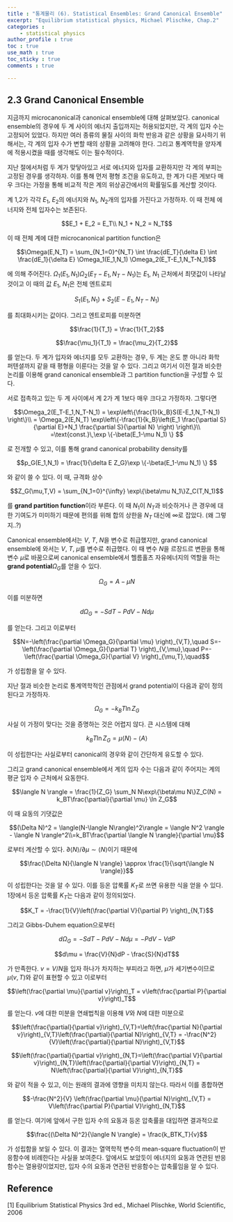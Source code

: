 ```yaml
---
title : "통계물리 (6). Statistical Ensembles: Grand Canonical Ensemble"
excerpt: "Equilibrium statistical physics, Michael Plischke, Chap.2"
categories :
    - statistical physics
author_profile : true
toc : true
use_math : true
toc_sticky : true
comments : true

---
```


## 2.3 Grand Canonical Ensemble

지금까지 microcanonical과 canonical ensemble에 대해 살펴보았다. canonical ensemble의 경우에 두 계 사이의 에너지 출입까지는 허용되었지만, 각 계의 입자 수는 고정되어 있었다. 하지만 여러 종류의 물질 사이의 화학 반응과 같은 상황을 묘사하기 위해서는, 각 계의 입자 수가 변할 때의 상황을 고려해야 한다. 그리고 통계역학을 양자계에 적용시켰을 때를 생각해도 이는 필수적이다.

지난 절에서처럼 두 계가 맞닿아있고 서로 에너지와 입자를 교환하지만 각 계의 부피는 고정된 경우를 생각하자. 이를 통해 먼저 평형 조건을 유도하고, 한 계가 다른 게보다 매우 크다는 가정을 통해 비교적 작은 계의 위상공간에서의 확률밀도를 게산할 것이다.

계 1,2가 각각 $E_1$, $E_2$의 에너지와 $N_1$, $N_2$개의 입자를 가진다고 가정하자. 이 때 전체 에너지와 전체 입자수는 보존된다.

$$E_1 + E_2 = E_T\\ N_1 + N_2 = N_T$$

이 때 전체 계에 대한 microcanonical partition function은

$$\Omega(E,N_T) = \sum_{N_1=0}^{N_T} \int \frac{dE_T}{\delta E} \int \frac{dE_1}{\delta E} \Omega_1(E_1,N_1) \Omega_2(E_T-E_1,N_T-N_1)$$

에 의해 주어진다. $\Omega_1(E_1,N_1) \Omega_2(E_T-E_1,N_T-N_1)$는 $E_1$, $N_1$ 근처에서 최댓값이 나타날 것이고 이 때의 값 $E_1$, $N_1$은 전체 엔트로피

$$S_1(E_1,N_1) + S_2(E-E_1,N_T-N_1)$$

를 최대화시키는 값이다. 그리고 엔트로피를 미분하면

$$\frac{1}{T_1} = \frac{1}{T_2}$$

$$\frac{\mu_1}{T_1} = \frac{\mu_2}{T_2}$$

를 얻는다. 두 계가 입자와 에너지를 모두 교환하는 경우, 두 계는 온도 뿐 아니라 화학 퍼텐셜까지 같을 때 평형을 이룬다는 것을 알 수 있다. 그리고 여기서 이전 절과 비슷한 논리를 이용해 grand canonical ensemble과 그 partition function을 구성할 수 있다.

서로 접촉하고 있는 두 계 사이에서 계 2가 계 1보다 매우 크다고 가정하자. 그렇다면

$$\Omega_2(E_T-E_1,N_T-N_1) = \exp\left\{\frac{1}{k_B}S(E-E_1,N_T-N_1) \right\}\\ = \Omega_2(E,N_T) \exp\left\{-\frac{1}{k_B}\left(E_1 \frac{\partial S}{\partial E}+N_1 \frac{\partial S}{\partial N} \right) \right\}\\ =\text{const.}\,\exp \{-\beta(E_1-\mu N_1) \} $$

로 전개할 수 있고, 이를 통해 grand canonical probability density를

$$p_G(E_1,N_1) = \frac{1}{\delta E Z_G}\exp \{-\beta(E_1-\mu N_1) \} $$

와 같이 쓸 수 있다. 이 때, 규격화 상수

$$Z_G(\mu,T,V) = \sum_{N_1=0}^{\infty} \exp\{\beta\mu N_1\}Z_C(T,N_1)$$

를 **grand partition function**이라 부른다. 이 때 $N_1$이 $N_T$과 비슷하거나 큰 경우에 대한 기여도가 미미하기 때문에 편의를 위해 합의 상한을 $N_T$ 대신에 $\infty$로 잡았다. (왜 그렇지..?)

Canonical ensemble에서는 $V$, $T$, $N$을 변수로 취급했지만, grand canonical ensemble에 와서는 $V$, $T$, $\mu$를 변수로 취급했다. 이 때 변수 $N$을 르장드르 변환을 통해 변수 $\mu$로 바꿈으로써 canonical ensemble에서 헬름홀츠 자유에너지의 역할을 하는 **grand potential**$\Omega_G$를 얻을 수 있다.

$$\Omega_G = A-\mu N$$

이를 미분하면

$$d\Omega_G = -SdT - PdV - Nd\mu$$

를 얻는다. 그리고 이로부터

$$N=-\left(\frac{\partial \Omega_G}{\partial \mu} \right)_{V,T},\quad S=-\left(\frac{\partial \Omega_G}{\partial T} \right)_{V,\mu},\quad P=-\left(\frac{\partial \Omega_G}{\partial V} \right)_{\mu,T},\quad$$

가 성립함을 알 수 있다.

지난 절과 비슷한 논리로 통계역학적인 관점에서 grand potential이 다음과 같이 정의된다고 가정하자.

$$\Omega_G = -k_BT \ln Z_G$$

사실 이 가정이 맞다는 것을 증명하는 것은 어렵지 않다. 큰 시스템에 대해

$$k_BT \ln Z_G = \mu\langle N\rangle - \langle A \rangle$$

이 성립한다는 사실로부터 canonical의 경우와 같이 간단하게 유도할 수 있다.

그리고 grand canonical ensemble에서 계의 입자 수는 다음과 같이 주어지는 계의 평균 입자 수 근처에서 요동한다.

$$\langle N \rangle = \frac{1}{Z_G} \sum_N N\exp\{\beta\mu N\}Z_C(N) = k_BT\frac{\partial}{\partial \mu} \ln Z_G$$

이 때 요동의 기댓값은

$$(\Delta N)^2 = \langle(N-\langle N\rangle)^2\rangle = \langle N^2 \rangle - \langle N \rangle^2\\=k_BT\frac{\partial \langle N \rangle}{\partial \mu}$$

로부터 계산할 수 있다. $\partial\langle N \rangle /\partial\mu \sim \langle N \rangle$이기 때문에

$$\frac{\Delta N}{\langle N \rangle} \approx \frac{1}{\sqrt{\langle N \rangle}}$$

이 성립한다는 것을 알 수 있다. 이를 등온 압룩률 $K_T$로 쓰면 유용한 식을 얻을 수 있다. 1장에서 등온 압룩률 $K_T$는 다음과 같이 정의되었다.

$$K_T = -\frac{1}{V}\left(\frac{\partial V}{\partial P} \right)_{N,T}$$

그리고 Gibbs-Duhem equation으로부터

$$d\Omega_G = -SdT-PdV-Nd\mu = -PdV-VdP$$

$$d\mu = \frac{V}{N}dP - \frac{S}{N}dT$$

가 만족한다. $v=V/N$을 입자 하나가 차지하는 부피라고 하면, $\mu$가 세기변수이므로 $\mu(v,T)$와 같이 표현할 수 있고 이로부터

$$\left(\frac{\partial \mu}{\partial v}\right)_T = v\left(\frac{\partial P}{\partial v}\right)_T$$

를 얻는다. $v$에 대한 미분을 연쇄법칙을 이용해 $V$와 $N$에 대한 미분으로

$$\left(\frac{\partial}{\partial v}\right)_{V,T}=\left(\frac{\partial N}{\partial v}\right)_{V,T}\left(\frac{\partial}{\partial N}\right)_{V,T} = -\frac{N^2}{V}\left(\frac{\partial}{\partial N}\right)_{V,T}$$

$$\left(\frac{\partial}{\partial v}\right)_{N,T}=\left(\frac{\partial V}{\partial v}\right)_{N,T}\left(\frac{\partial}{\partial V}\right)_{N,T} = N\left(\frac{\partial}{\partial V}\right)_{N,T}$$

와 같이 적을 수 있고, 이는 원래의 결과에 영향을 미치지 않는다. 따라서 이를 종합하면

$$-\frac{N^2}{V} \left(\frac{\partial \mu}{\partial N}\right)_{V,T} = V\left(\frac{\partial P}{\partial V}\right)_{N,T}$$

를 얻는다. 여기에 앞에서 구한 입자 수의 요동과 등온 압축률을 대입하면 결과적으로

$$\frac{(\Delta N)^2}{\langle N \rangle} = \frac{k_BTK_T}{v}$$

가 성립함을 보일 수 있다. 이 결과는 열역학적 변수의 mean-square fluctuation이 반응함수에 비례한다는 사실을 보여준다. 앞에서도 보았듯이 에너지의 요동과 연관된 반응함수는 열용량이었지만, 입자 수의 요동과 연관된 반응함수는 압축률임을 알 수 있다.


## Reference

[1] Equilibrium Statistical Physics 3rd ed., Michael Plischke, World Scientific, 2006